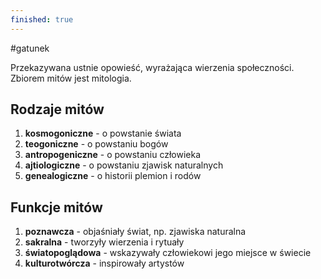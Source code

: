 ```yaml
---
finished: true
---
```

#gatunek 

Przekazywana ustnie opowieść, wyrażająca wierzenia społeczności. Zbiorem mitów jest mitologia.

## Rodzaje mitów
1. **kosmogoniczne** - o powstanie świata
2. **teogoniczne** - o powstaniu bogów
3. **antropogeniczne** - o powstaniu człowieka
4. **ajtiologiczne** - o powstaniu zjawisk naturalnych
5. **genealogiczne** - o historii plemion i rodów
## Funkcje mitów
1. **poznawcza** - objaśniały świat, np. zjawiska naturalna
2. **sakralna** - tworzyły wierzenia i rytuały
3. **światopoglądowa** - wskazywały człowiekowi jego miejsce w świecie
4. **kulturotwórcza** - inspirowały artystów